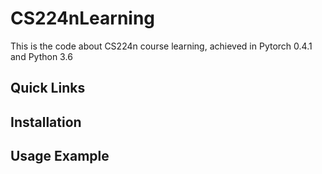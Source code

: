 # CS224nLearning
This is the code about CS224n course learning, achieved in Pytorch 0.4.1 and Python 3.6
## Quick Links




## Installation


## Usage Example



